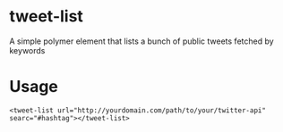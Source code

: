 tweet-list
==========

A simple polymer element that lists a bunch of public tweets fetched by keywords

Usage
=====

```
<tweet-list url="http://yourdomain.com/path/to/your/twitter-api" searc="#hashtag"></tweet-list>

```




